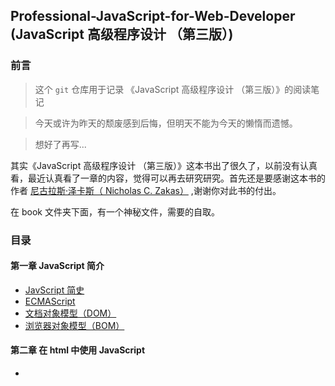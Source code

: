 ## Professional-JavaScript-for-Web-Developer (JavaScript 高级程序设计 （第三版）)
### 前言
> 这个 `git` 仓库用于记录 《JavaScript 高级程序设计 （第三版）》的阅读笔记

> 今天或许为昨天的颓废感到后悔，但明天不能为今天的懒惰而遗憾。

> 想好了再写...

其实《JavaScript 高级程序设计 （第三版）》这本书出了很久了，以前没有认真看，最近认真看了一章的内容，觉得可以再去研究研究。首先还是要感谢这本书的作者 [尼古拉斯·泽卡斯（ Nicholas C. Zakas）](https://github.com/nzakas) ,谢谢你对此书的付出。

在 book 文件夹下面，有一个神秘文件，需要的自取。

### 目录

#### 第一章  JavaScript 简介
* [JavScript 简史](https://github.com/KuangPF/Professional-JavaScript-for-Web-Developer/tree/master/doc/Chapter01/javascript-brief-history.md)
* [ECMAScript](https://github.com/KuangPF/Professional-JavaScript-for-Web-Developer/tree/master/doc/Chapter01/ecmascript.md)
* [文档对象模型（DOM）](https://github.com/KuangPF/Professional-JavaScript-for-Web-Developer/tree/master/doc/chapter01/dom.md)
* [浏览器对象模型（BOM）](https://github.com/KuangPF/Professional-JavaScript-for-Web-Developer/tree/master/doc/chapter01/bom.md)

#### 第二章 在 html 中使用 JavaScript
* [<script> 元素以及加载顺序问题](https://github.com/KuangPF/Professional-JavaScript-for-Web-Developer/tree/master/doc/chapter02/script.md)

#### 持续跟新...